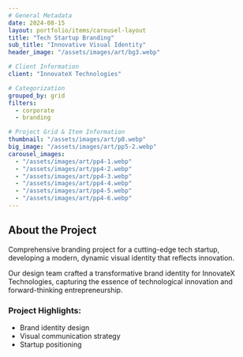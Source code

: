 ```yaml
---
# General Metadata
date: 2024-08-15
layout: portfolio/items/carousel-layout
title: "Tech Startup Branding"
sub_title: "Innovative Visual Identity"
header_image: "/assets/images/art/bg3.webp"

# Client Information
client: "InnovateX Technologies"

# Categorization
grouped_by: grid
filters:
  - corporate
  - branding

# Project Grid & Item Information
thumbnail: "/assets/images/art/p8.webp"
big_image: "/assets/images/art/pp5-2.webp"
carousel_images:
  - "/assets/images/art/pp4-1.webp"
  - "/assets/images/art/pp4-2.webp"
  - "/assets/images/art/pp4-3.webp"
  - "/assets/images/art/pp4-4.webp"
  - "/assets/images/art/pp4-5.webp"
  - "/assets/images/art/pp4-6.webp"
---
```


## About the Project
<p class="lead">Comprehensive branding project for a cutting-edge tech startup, developing a modern, dynamic visual identity that reflects innovation.</p>

Our design team crafted a transformative brand identity for InnovateX Technologies, capturing the essence of technological innovation and forward-thinking entrepreneurship.

### Project Highlights:
- Brand identity design
- Visual communication strategy
- Startup positioning
